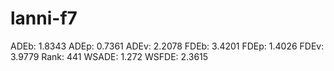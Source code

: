 # lanni-f7

ADEb: 1.8343
ADEp: 0.7361
ADEv: 2.2078
FDEb: 3.4201
FDEp: 1.4026
FDEv: 3.9779
Rank: 441
WSADE: 1.272
WSFDE: 2.3615
